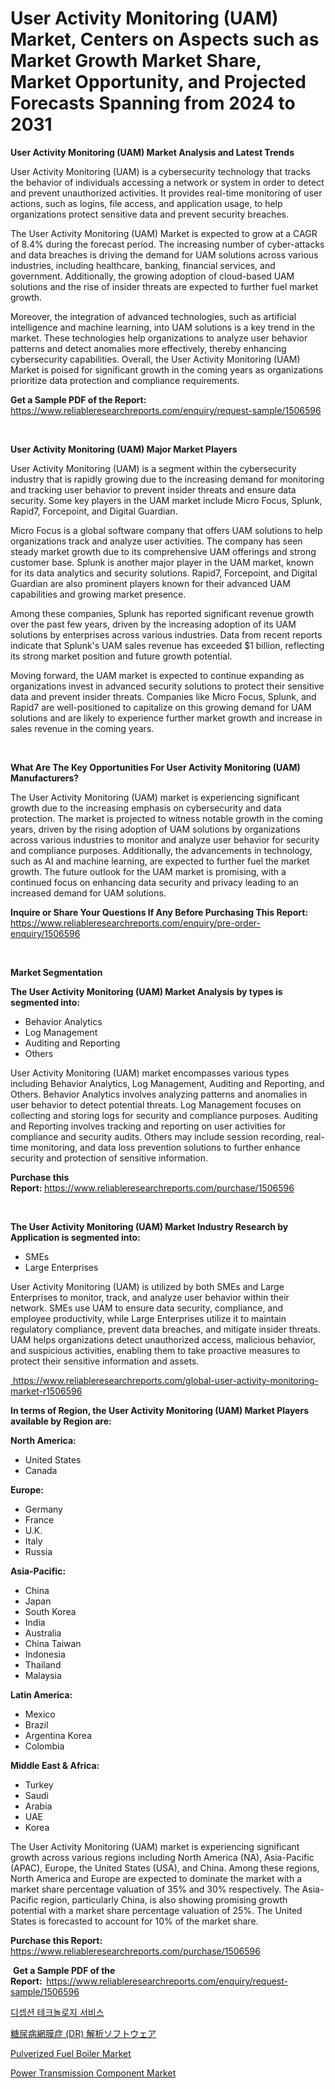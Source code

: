 <p><h1>User Activity Monitoring (UAM) Market, Centers on Aspects such as Market Growth Market Share, Market Opportunity, and Projected Forecasts Spanning from 2024 to 2031</h1></p><p><strong>User Activity Monitoring (UAM) Market Analysis and Latest Trends</strong></p>
<p><p>User Activity Monitoring (UAM) is a cybersecurity technology that tracks the behavior of individuals accessing a network or system in order to detect and prevent unauthorized activities. It provides real-time monitoring of user actions, such as logins, file access, and application usage, to help organizations protect sensitive data and prevent security breaches.</p><p>The User Activity Monitoring (UAM) Market is expected to grow at a CAGR of 8.4% during the forecast period. The increasing number of cyber-attacks and data breaches is driving the demand for UAM solutions across various industries, including healthcare, banking, financial services, and government. Additionally, the growing adoption of cloud-based UAM solutions and the rise of insider threats are expected to further fuel market growth.</p><p>Moreover, the integration of advanced technologies, such as artificial intelligence and machine learning, into UAM solutions is a key trend in the market. These technologies help organizations to analyze user behavior patterns and detect anomalies more effectively, thereby enhancing cybersecurity capabilities. Overall, the User Activity Monitoring (UAM) Market is poised for significant growth in the coming years as organizations prioritize data protection and compliance requirements.</p></p>
<p><strong>Get a Sample PDF of the Report:&nbsp;</strong> <a href="https://www.reliableresearchreports.com/enquiry/request-sample/1506596">https://www.reliableresearchreports.com/enquiry/request-sample/1506596</a></p>
<p>&nbsp;</p>
<p><strong>User Activity Monitoring (UAM) Major Market Players</strong></p>
<p><p>User Activity Monitoring (UAM) is a segment within the cybersecurity industry that is rapidly growing due to the increasing demand for monitoring and tracking user behavior to prevent insider threats and ensure data security. Some key players in the UAM market include Micro Focus, Splunk, Rapid7, Forcepoint, and Digital Guardian.</p><p>Micro Focus is a global software company that offers UAM solutions to help organizations track and analyze user activities. The company has seen steady market growth due to its comprehensive UAM offerings and strong customer base. Splunk is another major player in the UAM market, known for its data analytics and security solutions. Rapid7, Forcepoint, and Digital Guardian are also prominent players known for their advanced UAM capabilities and growing market presence.</p><p>Among these companies, Splunk has reported significant revenue growth over the past few years, driven by the increasing adoption of its UAM solutions by enterprises across various industries. Data from recent reports indicate that Splunk's UAM sales revenue has exceeded $1 billion, reflecting its strong market position and future growth potential.</p><p>Moving forward, the UAM market is expected to continue expanding as organizations invest in advanced security solutions to protect their sensitive data and prevent insider threats. Companies like Micro Focus, Splunk, and Rapid7 are well-positioned to capitalize on this growing demand for UAM solutions and are likely to experience further market growth and increase in sales revenue in the coming years.</p></p>
<p>&nbsp;</p>
<p><strong>What Are The Key Opportunities For User Activity Monitoring (UAM) Manufacturers?</strong></p>
<p><p>The User Activity Monitoring (UAM) market is experiencing significant growth due to the increasing emphasis on cybersecurity and data protection. The market is projected to witness notable growth in the coming years, driven by the rising adoption of UAM solutions by organizations across various industries to monitor and analyze user behavior for security and compliance purposes. Additionally, the advancements in technology, such as AI and machine learning, are expected to further fuel the market growth. The future outlook for the UAM market is promising, with a continued focus on enhancing data security and privacy leading to an increased demand for UAM solutions.</p></p>
<p><strong>Inquire or Share Your Questions If Any Before Purchasing This Report:</strong> <a href="https://www.reliableresearchreports.com/enquiry/pre-order-enquiry/1506596">https://www.reliableresearchreports.com/enquiry/pre-order-enquiry/1506596</a></p>
<p>&nbsp;</p>
<p><strong>Market Segmentation</strong></p>
<p><strong>The User Activity Monitoring (UAM) Market Analysis by types is segmented into:</strong></p>
<p><ul><li>Behavior Analytics</li><li>Log Management</li><li>Auditing and Reporting</li><li>Others</li></ul></p>
<p><p>User Activity Monitoring (UAM) market encompasses various types including Behavior Analytics, Log Management, Auditing and Reporting, and Others. Behavior Analytics involves analyzing patterns and anomalies in user behavior to detect potential threats. Log Management focuses on collecting and storing logs for security and compliance purposes. Auditing and Reporting involves tracking and reporting on user activities for compliance and security audits. Others may include session recording, real-time monitoring, and data loss prevention solutions to further enhance security and protection of sensitive information.</p></p>
<p><strong>Purchase this Report:&nbsp;</strong><a href="https://www.reliableresearchreports.com/purchase/1506596">https://www.reliableresearchreports.com/purchase/1506596</a></p>
<p>&nbsp;</p>
<p><strong>The User Activity Monitoring (UAM) Market Industry Research by Application is segmented into:</strong></p>
<p><ul><li>SMEs</li><li>Large Enterprises</li></ul></p>
<p><p>User Activity Monitoring (UAM) is utilized by both SMEs and Large Enterprises to monitor, track, and analyze user behavior within their network. SMEs use UAM to ensure data security, compliance, and employee productivity, while Large Enterprises utilize it to maintain regulatory compliance, prevent data breaches, and mitigate insider threats. UAM helps organizations detect unauthorized access, malicious behavior, and suspicious activities, enabling them to take proactive measures to protect their sensitive information and assets.</p></p>
<p><a href="https://www.reliableresearchreports.com/global-user-activity-monitoring-market-r1506596">&nbsp;https://www.reliableresearchreports.com/global-user-activity-monitoring-market-r1506596</a></p>
<p><strong>In terms of Region, the User Activity Monitoring (UAM) Market Players available by Region are:</strong></p>
<p>
    <p> <strong> North America: </strong>
        <ul>
            <li>United States</li>
            <li>Canada</li>
        </ul>
        </p> 
    <p> <strong> Europe: </strong>
        <ul>
            <li>Germany</li>
            <li>France</li>
            <li>U.K.</li>
            <li>Italy</li>
            <li>Russia</li>
        </ul>
        </p> 
    <p> <strong> Asia-Pacific: </strong>
        <ul>
            <li>China</li>
            <li>Japan</li>
            <li>South Korea</li>
            <li>India</li>
            <li>Australia</li>
            <li>China Taiwan</li>
            <li>Indonesia</li>
            <li>Thailand</li>
            <li>Malaysia</li>
        </ul>
        </p> 
    <p> <strong> Latin America: </strong>
        <ul>
            <li>Mexico</li>
            <li>Brazil</li>
            <li>Argentina Korea</li>
            <li>Colombia</li>
        </ul>
        </p> 
    <p> <strong> Middle East & Africa: </strong>
        <ul>
            <li>Turkey</li>
            <li>Saudi</li>
            <li>Arabia</li>
            <li>UAE</li>
            <li>Korea</li>
        </ul>
    </p>
    </p>
<p><p>The User Activity Monitoring (UAM) market is experiencing significant growth across various regions including North America (NA), Asia-Pacific (APAC), Europe, the United States (USA), and China. Among these regions, North America and Europe are expected to dominate the market with a market share percentage valuation of 35% and 30% respectively. The Asia-Pacific region, particularly China, is also showing promising growth potential with a market share percentage valuation of 25%. The United States is forecasted to account for 10% of the market share.</p></p>
<p><strong>Purchase this Report: </strong><a href="https://www.reliableresearchreports.com/purchase/1506596">https://www.reliableresearchreports.com/purchase/1506596</a></p>
<p>&nbsp;<strong>Get a Sample PDF of the Report:&nbsp;&nbsp;</strong><a href="https://www.reliableresearchreports.com/enquiry/request-sample/1506596">https://www.reliableresearchreports.com/enquiry/request-sample/1506596</a></p>
<p><strong></strong></p>
<p><p><a href="https://github.com/TimmyMann6767/Market-Research-Report-List-2/blob/main/4529649161633.md">디셉션 테크놀로지 서비스</a></p><p><a href="https://github.com/DwightHuels1/Market-Research-Report-List-1/blob/main/6103872151720.md">糖尿病網膜症 (DR) 解析ソフトウェア</a></p><p><a href="https://github.com/ayamgoreng5458/Market-Research-Report-List-1/blob/main/pulverized-fuel-boiler-market.md">Pulverized Fuel Boiler Market</a></p><p><a href="https://github.com/nigngrjl95/Market-Research-Report-List-1/blob/main/power-transmission-component-market.md">Power Transmission Component Market</a></p></p>